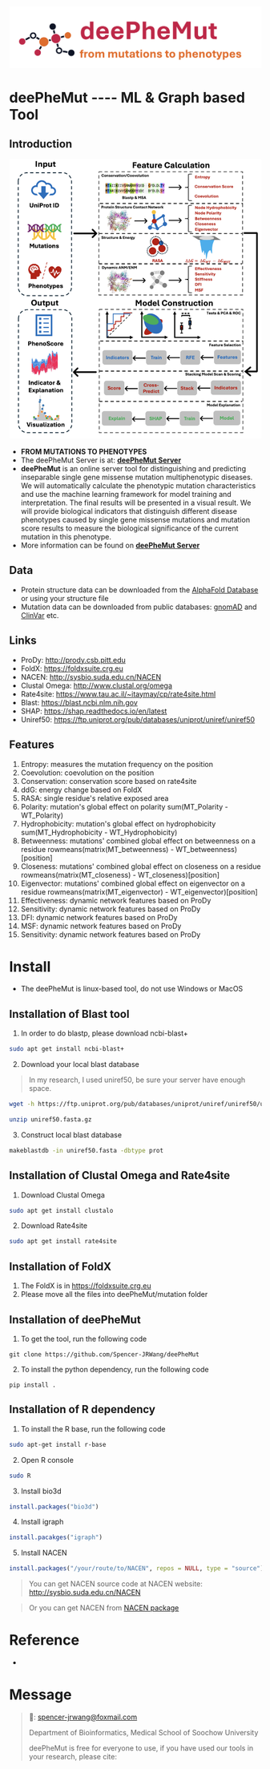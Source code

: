 ![APMA](Figure/logo_deePheMut.png)
# deePheMut ---- ML & Graph based Tool
## Introduction
![APMA](Figure/deePheMut.png)
- **FROM MUTATIONS TO PHENOTYPES**
- The deePheMut Server is at: **[deePheMut Server](http://106.54.2.54/deePheMut)**
- **deePheMut** is an online server tool for distinguishing and predicting inseparable single gene missense mutation multiphenotypic diseases. We will automatically calculate the phenotypic mutation characteristics and use the machine learning framework for model training and interpretation. The final results will be presented in a visual result. We will provide biological indicators that distinguish different disease phenotypes caused by single gene missense mutations and mutation score results to measure the biological significance of the current mutation in this phenotype.
- More information can be found on **[deePheMut Server](http://106.54.2.54/deePheMut)**

## Data
- Protein structure data can be downloaded from the [AlphaFold Database](https://alphafold.ebi.ac.uk) or using your structure file
- Mutation data can be downloaded from public databases: [gnomAD](https://gnomad.broadinstitute.org) and [ClinVar](https://www.ncbi.nlm.nih.gov/clinvar/) etc.

## Links
- ProDy: http://prody.csb.pitt.edu
- FoldX: https://foldxsuite.crg.eu
- NACEN: http://sysbio.suda.edu.cn/NACEN
- Clustal Omega: http://www.clustal.org/omega
- Rate4site: https://www.tau.ac.il/~itaymay/cp/rate4site.html
- Blast: https://blast.ncbi.nlm.nih.gov
- SHAP: https://shap.readthedocs.io/en/latest
- Uniref50: https://ftp.uniprot.org/pub/databases/uniprot/uniref/uniref50

## Features
1. Entropy: measures the mutation frequency on the position
2. Coevolution: coevolution on the position
3. Conservation: conservation score based on rate4site
4. ddG: energy change based on FoldX
5. RASA: single residue's relative exposed area
6. Polarity: mutation's global effect on polarity sum(MT_Polarity - WT_Polarity)
7. Hydrophobicity: mutation's global effect on hydrophobicity sum(MT_Hydrophobicity - WT_Hydrophobicity)
8. Betweenness: mutations' combined global effect on betweenness on a residue rowmeans(matrix(MT_betweenness) - WT_betweenness)[position]
9. Closeness: mutations' combined global effect on closeness on a residue rowmeans(matrix(MT_closeness) - WT_closeness)[position]
10. Eigenvector: mutations' combined global effect on eigenvector on a residue rowmeans(matrix(MT_eigenvector) - WT_eigenvector)[position]
11. Effectiveness: dynamic network features based on ProDy
12. Sensitivity: dynamic network features based on ProDy
13. DFI: dynamic network features based on ProDy
14. MSF: dynamic network features based on ProDy
15. Sensitivity: dynamic network features based on ProDy


# Install
- The deePheMut is linux-based tool, do not use Windows or MacOS
## Installation of Blast tool
1. In order to do blastp, please download ncbi-blast+
```sh
sudo apt get install ncbi-blast+
```
2. Download your local blast database
> In my research, I used uniref50, be sure your server have enough space.
```sh
wget -h https://ftp.uniprot.org/pub/databases/uniprot/uniref/uniref50/uniref50.fasta.gz
```
```sh
unzip uniref50.fasta.gz
```
3. Construct local blast database
```sh
makeblastdb -in uniref50.fasta -dbtype prot
```
## Installation of Clustal Omega and Rate4site
1. Download Clustal Omega
```sh
sudo apt get install clustalo
```
2. Download Rate4site
```sh
sudo apt get install rate4site
```
## Installation of FoldX
1. The FoldX is in https://foldxsuite.crg.eu
2. Please move all the files into deePheMut/mutation folder

## Installation of deePheMut
1. To get the tool, run the following code
```
git clone https://github.com/Spencer-JRWang/deePheMut
```
2. To install the python dependency, run the following code
```
pip install .
```
## Installation of R dependency
1. To install the R base, run the following code
```sh
sudo apt-get install r-base
```
2. Open R console
```sh
sudo R
```
3. Install bio3d
```R
install.packages("bio3d")
```
4. Install igraph
```R
install.pacakges("igraph")
```
5. Install NACEN
```R
install.packages("/your/route/to/NACEN", repos = NULL, type = "source")
```
> You can get NACEN source code at NACEN website: http://sysbio.suda.edu.cn/NACEN

> Or you can get NACEN from [NACEN package](data/NACEN_0.1.0.tar.gz)

# Reference
- 

# Message

> 📧: spencer-jrwang@foxmail.com
>
> Department of Bioinformatics, Medical School of Soochow University
>
> deePheMut is free for everyone to use, if you have used our tools in your research, please cite: 
